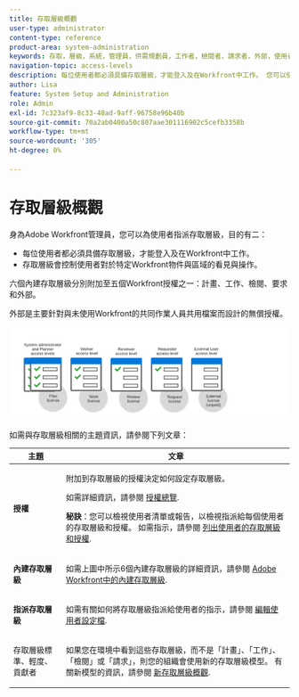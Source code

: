 ```yaml
---
title: 存取層級概觀
user-type: administrator
content-type: reference
product-area: system-administration
keywords: 存取，層級，系統，管理員，供需規劃員，工作者，檢閱者，請求者，外部，使用者
navigation-topic: access-levels
description: 每位使用者都必須具備存取層級，才能登入及在Workfront中工作。 您可以使用存取層級來控制使用者可以檢視特定Workfront物件與區域的內容，以及對這些物件與區域執行的動作。 六個內建存取層級分別附加至Workfront的五個授權之一，分別為計畫、工作、檢閱、要求和外部。
author: Lisa
feature: System Setup and Administration
role: Admin
exl-id: 7c323af9-8c33-48ad-9aff-96758e96b40b
source-git-commit: 70a2ab0400a50c807aae301116902c5cefb3358b
workflow-type: tm+mt
source-wordcount: '305'
ht-degree: 0%

---
```


# 存取層級概觀

<!-- Audited: 12/2023 -->

身為Adobe Workfront管理員，您可以為使用者指派存取層級，目的有二：

* 每位使用者都必須具備存取層級，才能登入及在Workfront中工作。
* 存取層級會控制使用者對於特定Workfront物件與區域的看見與操作。

六個內建存取層級分別附加至五個Workfront授權之一：計畫、工作、檢閱、要求和外部。

外部是主要針對與未使用Workfront的共同作業人員共用檔案而設計的無償授權。

![](assets/access-levels-and-licenses-old.png)

如需與存取層級相關的主題資訊，請參閱下列文章：

<table style="table-layout:auto"> 
 <col> 
 <col> 
 <thead> 
  <tr> 
   <th>主題</th> 
   <th>文章</th> 
  </tr> 
 </thead> 
 <tbody> 
  <tr> 
   <td><p><strong>授權</strong></p></td> 
   <td> <p>附加到存取層級的授權決定如何設定存取層級。</p> <p>如需詳細資訊，請參閱 <a href="../../../administration-and-setup/add-users/access-levels-and-object-permissions/wf-licenses.md" class="MCXref xref">授權總覽</a>.</p> <p><strong>秘訣</strong>：您可以檢視使用者清單或報告，以檢視指派給每個使用者的存取層級和授權。 如需指示，請參閱 <a href="../../../administration-and-setup/add-users/access-levels-and-object-permissions/list-access-levels-and-licenses-for-your-users.md" class="MCXref xref">列出使用者的存取層級和授權</a>.</p> </td> 
  </tr> 
  <tr> 
   <td><strong>內建存取層級</strong></td> 
   <td> <p>如需上圖中所示6個內建存取層級的詳細資訊，請參閱 <a href="../../../administration-and-setup/add-users/access-levels-and-object-permissions/default-access-levels-in-workfront.md" class="MCXref xref">Adobe Workfront中的內建存取層級</a>.</p> </td> 
  </tr> 
  <tr> 
   <td><strong>指派存取層級</strong></td> 
   <td> <p>如需有關如何將存取層級指派給使用者的指示，請參閱 <a href="../../../administration-and-setup/add-users/create-and-manage-users/edit-a-users-profile.md" class="MCXref xref">編輯使用者設定檔</a>.</p> </td> 
  </tr> 
  <tr> 
   <td>存取層級標準、輕度、貢獻者</td> 
   <td> <p>如果您在環境中看到這些存取層級，而不是「計畫」、「工作」、「檢閱」或「請求」，則您的組織會使用新的存取層級模型。 有關新模型的資訊，請參閱 <a href="../../../administration-and-setup/add-users/how-access-levels-work/access-level-overview.md" class="MCXref xref">新存取層級概觀</a>.</p> </td> 
  </tr> 
  <!--
  <tr> 
   <td>Access levels and proofing</td> 
   <td> <p>Your users' access levels can affect proofing for each permission profile. For more information, see the section in the article .</p> </td> 
  </tr> 
  -->
 </tbody> 
</table>
